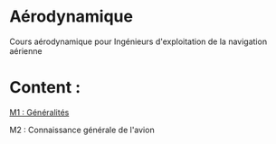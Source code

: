 # Aérodynamique
Cours aérodynamique pour Ingénieurs d'exploitation de la navigation aérienne
# Content :

[M1 : Généralités](./Cours/Aerodynamique_M1.pdf)

M2 : Connaissance générale de l'avion
